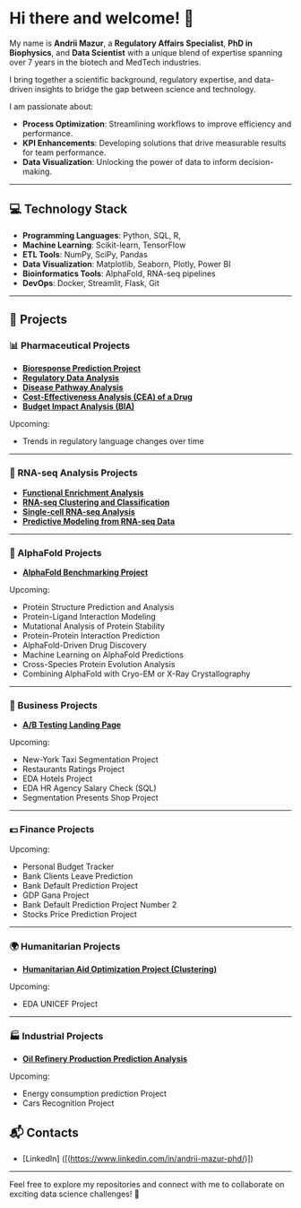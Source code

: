 # Hi there and welcome! 👋

My name is **Andrii Mazur**, a **Regulatory Affairs Specialist**, **PhD in Biophysics**, and **Data Scientist** with a unique blend of expertise spanning over 7 years in the biotech and MedTech industries.

I bring together a scientific background, regulatory expertise, and data-driven insights to bridge the gap between science and technology. 

I am passionate about:
- **Process Optimization**: Streamlining workflows to improve efficiency and performance.
- **KPI Enhancements**: Developing solutions that drive measurable results for team performance.
- **Data Visualization**: Unlocking the power of data to inform decision-making.

---

## 💻 Technology Stack
- **Programming Languages**: Python, SQL, R,
- **Machine Learning**: Scikit-learn, TensorFlow
- **ETL Tools**: NumPy, SciPy, Pandas
- **Data Visualization**: Matplotlib, Seaborn, Plotly, Power BI
- **Bioinformatics Tools**: AlphaFold, RNA-seq pipelines
- **DevOps**: Docker, Streamlit, Flask, Git

---

## 🔬 Projects

### 📊 Pharmaceutical Projects
- **[Bioresponse Prediction Project](#)**  
- **[Regulatory Data Analysis](#)**  
- **[Disease Pathway Analysis](#)**  
- **[Cost-Effectiveness Analysis (CEA) of a Drug](#)**  
- **[Budget Impact Analysis (BIA)](#)**  

Upcoming:
- Trends in regulatory language changes over time

---

### 🧬 RNA-seq Analysis Projects
- **[Functional Enrichment Analysis](#)**  
- **[RNA-seq Clustering and Classification](#)**  
- **[Single-cell RNA-seq Analysis](#)**  
- **[Predictive Modeling from RNA-seq Data](#)**  

---

### 🔬 AlphaFold Projects
- **[AlphaFold Benchmarking Project](#)**  

Upcoming:
- Protein Structure Prediction and Analysis
- Protein-Ligand Interaction Modeling
- Mutational Analysis of Protein Stability
- Protein-Protein Interaction Prediction
- AlphaFold-Driven Drug Discovery
- Machine Learning on AlphaFold Predictions
- Cross-Species Protein Evolution Analysis
- Combining AlphaFold with Cryo-EM or X-Ray Crystallography

---

### 🏢 Business Projects
- **[A/B Testing Landing Page](#)**  

Upcoming:
- New-York Taxi Segmentation Project  
- Restaurants Ratings Project
- EDA Hotels Project 
- EDA HR Agency Salary Check (SQL) 
- Segmentation Presents Shop Project 

---

### 💵 Finance Projects
Upcoming:
- Personal Budget Tracker
- Bank Clients Leave Prediction
- Bank Default Prediction Project
- GDP Gana Project
- Bank Default Prediction Project Number 2
- Stocks Price Prediction Project

---

### 🌍 Humanitarian Projects
- **[Humanitarian Aid Optimization Project (Clustering)](#)**  

Upcoming:
- EDA UNICEF Project

---

### 🏭 Industrial Projects
- **[Oil Refinery Production Prediction Analysis](#)**  

Upcoming: 
- Energy consumption prediction Project  
- Cars Recognition Project



## 📬 Contacts
- [LinkedIn] ([(https://www.linkedin.com/in/andrii-mazur-phd/)])  

---

Feel free to explore my repositories and connect with me to collaborate on exciting data science challenges! 🚀
